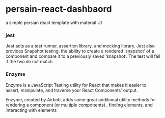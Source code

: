 # persain-react-dashbaord

a simple persian react template with material UI

### jest

Jest acts as a test runner, assertion library, and mocking library. Jest also provides Snapshot testing, the ability to
create a rendered ‘snapshot’ of a component and compare it to a previously saved ‘snapshot’. The test will fail if the
two do not match

### Enzyme

Enzyme is a JavaScript Testing utility for React that makes it easier to assert, manipulate, and traverse your React
Components’ output.

Enzyme, created by Airbnb, adds some great additional utility methods for rendering a component (or multiple components)
, finding elements, and interacting with elements